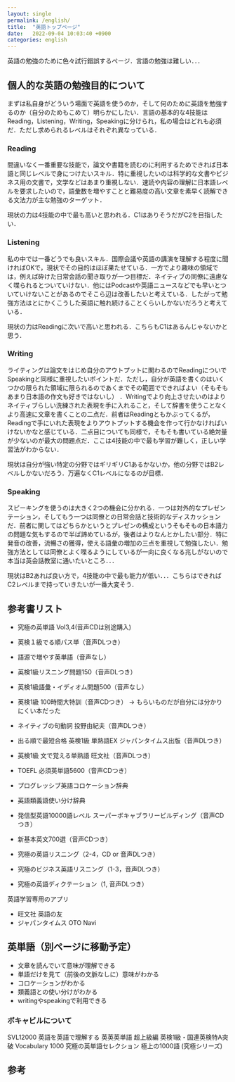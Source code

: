 ```yaml
---
layout: single
permalink: /english/
title:  "英語トップページ"
date:   2022-09-04 10:03:40 +0900
categories: english
---
```


英語の勉強のために色々試行錯誤するページ．言語の勉強は難しい．．．

## 個人的な英語の勉強目的について

まずは私自身がどういう場面で英語を使うのか，そして何のために英語を勉強するのか（自分のためもこめて）明らかにしたい．言語の基本的な4技能はReading，Listening，Writing，Speakingに分けられ，私の場合はどれも必須だ．ただし求められるレベルはそれぞれ異なっている．

### Reading

間違いなく一番重要な技能で，論文や書籍を読むのに利用するためできれば日本語と同じレベルで身につけたいスキル．特に重視したいのは科学的な文書やビジネス用の文書で，文学などはあまり重視しない．速読や内容の理解に日本語レベルを要求したいので，語彙数を増やすことと難易度の高い文章を素早く読解できる文法力が主な勉強のターゲット．

現状の力は4技能の中で最も高いと思われる．C1はありそうだがC2を目指したい．

### Listening

私の中では一番どうでも良いスキル．国際会議や英語の講演を理解する程度に聞ければOKで，現状でその目的はほぼ果たせている．一方でより趣味の領域では，例えば砕けた日常会話の聞き取りが一つ目標だ．ネイティブの同僚に遠慮なく喋られるとついていけない．他にはPodcastや英語ニュースなどでも早いとついていけないことがあるのでそこら辺は改善したいと考えている．したがって勉強方法はとにかくこうした英語に触れ続けることくらいしかないだろうと考えている．

現状の力はReadingに次いで高いと思われる．こちらもC1はあるんじゃないかと思う．

### Writing

ライティングは論文をはじめ自分のアウトプットに関わるのでReadingについでSpeakingと同様に重視したいポイントだ．ただし，自分が英語を書くのはいくつかの限られた領域に限られるのであくまでその範囲でできればよい（そもそもあまり日本語の作文も好きではないし） ．Writingでより向上させたいのはよりネイティブらしい洗練された表現を手に入れること，そして辞書を使うことなくより高速に文章を書くことの二点だ．前者はReadingともかぶってくるが，Readingで手にいれた表現をよりアウトプットする機会を作って行かなければいけないかなと感じている．二点目についても同様で，そもそも書いている絶対量が少ないのが最大の問題点だ．ここは4技能の中で最も学習が難しく，正しい学習法がわからない．

現状は自分が強い特定の分野ではギリギリC1あるかないか，他の分野ではB2レベルしかないだろう．万遍なくC1レベルになるのが目標．

### Speaking

スピーキングを使うのは大きく2つの機会に分かれる．一つは対外的なプレゼンテーション，そしてもう一つは同僚との日常会話と技術的なディスカッションだ．前者に関してはどちらかというとプレゼンの構成というそもそもの日本語力の問題な気もするので半ば諦めているが，後者はよりなんとかしたい部分．特に発音の改善，流暢さの獲得，使える語彙の増加の三点を重視して勉強したい．勉強方法としては同僚とよく喋るようにしているが一向に良くなる兆しがないので本当は英会話教室に通いたいところ．．．

現状はB2あれば良い方で，4技能の中で最も能力が低い．．．こちらはできればC2レベルまで持っていきたいが一番大変そう．


## 参考書リスト

- 究極の英単語 Vol3,4(音声CDは別途購入)
- 英検１級でる順パス単（音声DLつき）
- 語源で増やす英単語（音声なし）
- 英検1級リスニング問題150（音声DLつき）
- 英検1級語彙・イディオム問題500（音声なし）
- 英検1級 100時間大特訓（音声CDつき） → もらいものだが自分には分かりにくい本だった
- ネイティブの句動詞 投野由紀夫（音声DLつき） 
- 出る順で最短合格 英検1級 単熟語EX ジャパンタイムス出版（音声DLつき）
- 英検1級 文で覚える単熟語 旺文社（音声DLつき） 
- TOEFL 必須英単語5600（音声CDつき） 
- プログレッシブ英語コロケーション辞典
- 英語類義語使い分け辞典
- 発信型英語10000語レベル スーパーボキャブラリービルディング（音声CDつき）
- 新基本英文700選（音声CDつき）


- 究極の英語リスニング（2-4，CD or 音声DLつき）
- 究極のビジネス英語リスニング（1-3，音声DLつき）
- 究極の英語ディクテーション（1, 音声DLつき）

英語学習専用のアプリ
- 旺文社 英語の友
- ジャパンタイムス OTO Navi

## 英単語（別ページに移動予定）

- 文章を読んでいて意味が理解できる
- 単語だけを見て（前後の文脈なしに）意味がわかる
- コロケーションがわかる
- 類義語との使い分けがわかる
- writingやspeakingで利用できる

### ボキャビルについて

 SVL12000
 英語を英語で理解する 英英英単語 超上級編
 英検1級・国連英検特A突破 Vocabulary 1000
 究極の英単語セレクション 極上の1000語 (究極シリーズ)


## 参考

<!--
オクスフォードカンマ
https://reinaeitan.hatenablog.com/entry/2017/08/16/203000
-->

<!--
APスタイルブック
https://ja.wikipedia.org/wiki/AP%E3%82%B9%E3%82%BF%E3%82%A4%E3%83%AB%E3%83%96%E3%83%83%E3%82%AF
-->
